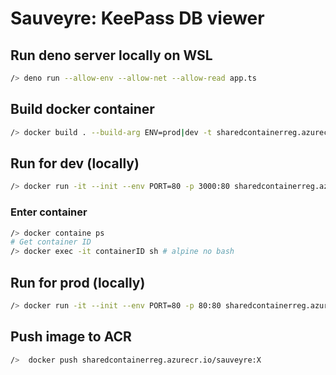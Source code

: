 # Sauveyre: KeePass DB viewer

## Run deno server locally on WSL

```sh
/> deno run --allow-env --allow-net --allow-read app.ts
```

## Build docker container

```sh
/> docker build . --build-arg ENV=prod|dev -t sharedcontainerreg.azurecr.io/sauveyre:X
```

## Run for dev (locally)

```sh
/> docker run -it --init --env PORT=80 -p 3000:80 sharedcontainerreg.azurecr.io/sauveyre:X
```

### Enter container

```sh
/> docker containe ps
# Get container ID
/> docker exec -it containerID sh # alpine no bash
```

## Run for prod (locally)

```sh
/> docker run -it --init --env PORT=80 -p 80:80 sharedcontainerreg.azurecr.io/sauveyre:X
```

## Push image to ACR

```sh
/>  docker push sharedcontainerreg.azurecr.io/sauveyre:X
```